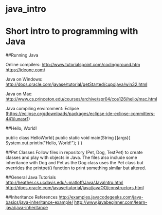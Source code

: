# java_intro

Short intro to programming with Java
===================
##Running Java

Online compilers: 
http://www.tutorialspoint.com/codingground.htm
https://ideone.com/

Java on Windows: http://docs.oracle.com/javase/tutorial/getStarted/cupojava/win32.html

Java on Mac: http://www.cs.princeton.edu/courses/archive/spr04/cos126/hello/mac.html

Java compiling environment: Eclipse (https://eclipse.org/downloads/packages/eclipse-ide-eclipse-committers-441/lunasr1)

##Hello, World!

public class HelloWorld{
     public static void main(String []args){
        System.out.println("Hello, World!");
     }
}

##Pet Classes
Follow files in repository (Pet, Dog, TestPet) to create classes and play with objects in Java. The files also include some inheritance with Dog and Pet as the Dog class uses the Pet class but overrides the printpet() function to print something similar but altered.

##General Java Tutorials
http://heather.cs.ucdavis.edu/~matloff/Java/JavaIntro.html
http://docs.oracle.com/javase/tutorial/java/javaOO/constructors.html

##Inheritance References
http://examples.javacodegeeks.com/java-basics/java-inheritance-example/
http://www.javabeginner.com/learn-java/java-inheritance

